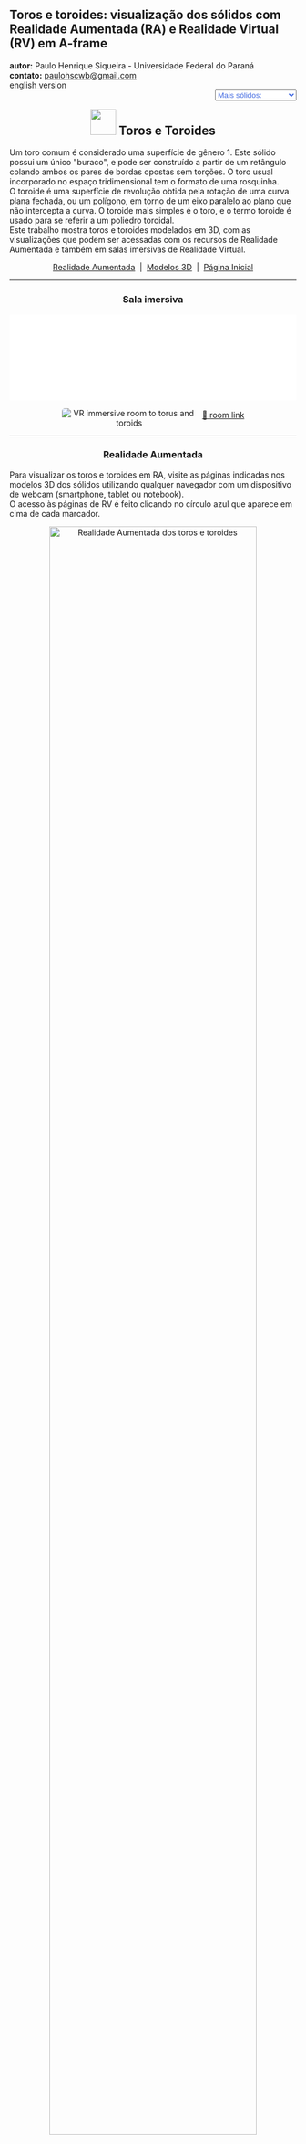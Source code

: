 <link rel="stylesheet" href="../../scripts/style.css">
<meta charset="utf-8">
<link rel="icon" type="image/png" href="../vr/salas/imagens/icone.png">
<h2>Toros e toroides: visualização dos sólidos com Realidade Aumentada (RA) e Realidade Virtual (RV) em A-frame</h2>
<b>autor:</b> Paulo Henrique Siqueira - Universidade Federal do Paraná
<br><b>contato:</b> <a href="#"> paulohscwb@gmail.com </a>
<br><a href="https://paulohscwb.github.io/torus-toroids/basic/">english version</a>
<form style="margin: 0 auto; float:right; text-align:right; width:100%; margin-bottom:15px;">
	<select id="url" onchange="urlHandler(this.value)" style="color:royalblue;">
		<option disabled selected>Mais sólidos:</option>
		<option disabled value="../../basic/pt-br/">Toros e toroides</option>
		<option value="../../tetragonal/pt-br/">Toroides tetragonais</option>
		<!--<option value="../../iris/pt-br/">Toroides de íris</option>
		<option value="../../mobius-cairo/pt-br/">Toroides de Mobius e Cairo</option>
		<option value="../../regular/pt-br/">Toroides regulares</option>
		<option value="../../hexagonal/pt-br/">Toroides hexagonais</option>
		<option value="../../heptagonal/pt-br/">Dodecaedros heptagonais</option>
		<option value="../../regular1/pt-br/">Toroides poligonais regulares 1</option>
		<option value="../../regular2/pt-br/">Toroides poligonais regulares 2</option>
		<option value="../../regular3/pt-br/">Toroides poligonais regulares 3</option>
		<option value="../../rings/pt-br/">Anéis toroides</option>
		<option value="../../regular4/pt-br/">Toroides poligonais regulares 4</option>
		<option value="../../regular5/pt-br/">Toroides poligonais regulares 5</option>-->
	</select>
</form>
<script>
function urlHandler(value) {                               
    window.location.assign(`${value}`);
}
</script>

<p id="p1"></p>
  <h2 align="center"><img src="../vr/salas/imagens/icone.png" style="margin-bottom:-10px" width="45"> Toros e Toroides</h2>
  Um toro comum é considerado uma superfície de gênero 1. Este sólido possui um único "buraco", e pode ser construído a partir de um retângulo colando ambos os pares de bordas opostas sem torções. O toro usual incorporado no espaço tridimensional tem o formato de uma rosquinha.
<br>O toroide é uma superfície de revolução obtida pela rotação de uma curva plana fechada, ou um polígono, em torno de um eixo paralelo ao plano que não intercepta a curva. O toroide mais simples é o toro, e o termo toroide é usado para se referir a um poliedro toroidal.
<br>Este trabalho mostra toros e toroides modelados em 3D, com as visualizações que podem ser acessadas com os recursos de Realidade Aumentada e também em salas imersivas de Realidade Virtual.
 <p align="center"><a href="#ra">Realidade Aumentada</a><span>&nbsp;&nbsp;|&nbsp;&nbsp;</span><a href="#m3d">Modelos 3D</a><span>&nbsp;&nbsp;|&nbsp;&nbsp;</span><a href="../../pt-br/">Página Inicial</a></p>
<hr>
 <h3 align="center">Sala imersiva</h3>
  <div class="embed-container"><iframe width="100%" src="../sala.htm" title="Sala Imersiva dos toros e toroides" frameborder="0" loading="lazy"></iframe></div>
  <p align="center"><img align="middle" src="../vr/salas/videos/torus-toroids1.gif" style="max-width: 47%; border-radius:5px; margin-right:10px" loading="lazy" alt="VR immersive room to torus and toroids"/><a href="../sala.htm" target="_blank">&#x1f517; room link</a></p> 
  <hr>
  <h3 id="ra" align="center">Realidade Aumentada</h3>
  Para visualizar os toros e toroides em RA, visite as páginas indicadas nos modelos 3D dos sólidos utilizando qualquer navegador com um dispositivo de webcam (smartphone, tablet ou notebook).
<br>O acesso às páginas de RV é feito clicando no círculo azul que aparece em cima de cada marcador.
<p align="center"><img style="border-radius:7px;" alt="Realidade Aumentada dos toros e toroides" src="../ar/example.png" width="85%"></p>
<hr>
<h3 id="m3d" align="center">Modelos 3D</h3>
<iframe width="560" height="315" style="max-width:100%" src="https://www.youtube.com/embed/videoseries?list=PLy0I_lGW8HxXgcL9RxOVEfCA1KDLByHZt" title="YouTube video player" frameborder="0" allow="accelerometer; autoplay; clipboard-write; encrypted-media; gyroscope; picture-in-picture; web-share" allowfullscreen></iframe>
<h4>1. Toro</h4>
<a href="../vr/torus.htm" target="_blank" title="modelo 3D" class="fotoA"><img src="../ar/0A.png" class="foto" alt="Torus"></a><img src="../ar/0.png" class="qr">
 <br><br><br>O toro é uma superfície de revolução obtida pela rotação de uma circunferência de raio r em torno de um eixo coplanar com a circunferência. A distância do centro da circunferência ao centro de rotação mede o raio do tubo R. As equações paramétricas para um toro azimutalmente simétrico em torno do eixo z são: x = (R + r&middot;cos(v))&middot;cos(u), y = (R + r&middot;cos(v))&middot;sin(u) e z = r&middot;sin(v), onde u, v &isin; [0, 2&pi;).
 <br><br><br>
<a href="../ra.html" class="raAR" title="Realidade aumentada" target="_blank"></a>
<hr>
<h4>2. Toro poliédrico</h4>
<a href="../vr/torusN.htm" target="_blank" title="modelo 3D" class="fotoA"><img src="../ar/4A.png" class="foto" alt="Toro poliédrico"></a><img src="../ar/4.png" class="qr">
 <br><br><br>Considere n troncos de cilindros iguais, equidistantes de um ponto e com eixos coplanares. O sólido gerado por estes troncos de cilindros é um toro poliédrico de n lados, e as interseções dos troncos de cilindros são circunferências com raios iguais.
 <br><br><br>
<a href="../ra.html" class="raAR" title="Realidade aumentada" target="_blank"></a>
<hr>
<h4>3. Nó toral</h4>
<a href="../vr/torusKnotN.htm" target="_blank" title="modelo 3D" class="fotoA"><img src="../ar/3A.png" class="foto" alt="Nó toral"></a><img src="../ar/3.png" class="qr">
 <br><br><br>Um nó toral (p, q) é obtido ao enrolar uma corda através do furo de um toro q vezes, com p revoluções antes de unir suas extremidades, onde p e q são números primos relativos. As equações paramétricas para um nó toral azimutalmente simétrico em torno do eixo z são: x = (R + r&middot;cos(q&middot;u))&middot;cos(p&middot;u), y = (R + r&middot;cos(q&middot;u))&middot;sin(p&middot;u) e z = r&middot;sin(q&middot;u), onde u &isin; [0, 2&pi;).
 <br><br><br>
<a href="../ra.html" class="raAR" title="Realidade aumentada" target="_blank"></a>
<hr>
<h4>4. Toroide poligonal</h4>
<a href="../vr/toroid_polygonal1.htm" target="_blank" title="modelo 3D" class="fotoA"><img src="../ar/5A.png" class="foto" alt="Toroide poligonal"></a><img src="../ar/5.png" class="qr">
 <br><br><br>O toroide poligonal é uma superfície de revolução obtida pela rotação de um polígono em torno de um eixo coplanar com o polígono.
 <br><br><br>
<a href="../ra.html" class="raAR" title="Realidade aumentada" target="_blank"></a>
<hr>
<h4>5. Toroide poliédrico</h4>
<a href="../vr/toroid_polygonal.htm" target="_blank" title="modelo 3D" class="fotoA"><img src="../ar/1A.png" class="foto" alt="Toroide poliédrico"></a><img src="../ar/1.png" class="qr">
 <br><br><br>Considere n troncos de prismas regulares iguais, equidistantes de um ponto P e com arestas laterais ortogonais ao eixo que passam por P. O sólido gerado pela união destes troncos de prismas é um toroide poliédrico com n lados, e as interseções dos troncos de prismas são polígonos regulares congruentes.
 <br><br><br>
<a href="../ra.html" class="raAR" title="Realidade aumentada" target="_blank"></a>
<hr>
<h4>6. Nó toroidal poliédrico</h4>
<a href="../vr/toroid_polygonal_knot.htm" target="_blank" title="modelo 3D" class="fotoA"><img src="../ar/2A.png" class="foto" alt="Nó toroidal poliédrico"></a><img src="../ar/2.png" class="qr">
 <br><br><br>Um nó toroidal poliédrico (p, q) é obtido ao enrolar uma corrente através do furo de um toro q vezes, com p revoluções antes de unir suas extremidades, onde p e q são números primos relativos. Os elos da corrente são formados por prismas e troncos de prismas.
 <br><br><br>
<a href="../ra.html" class="raAR" title="Realidade aumentada" target="_blank"></a>
<hr>
<h4>7. Anéis Borromeanos: nó toral</h4>
<a href="../vr/BorromeanRings1.htm" target="_blank" title="modelo 3D" class="fotoA"><img src="../ar/6A.png" class="foto" alt="Anéis Borromeanos: nó toral"></a><img src="../ar/6.png" class="qr">
 <br><br><br>Os anéis borromeanos, também chamados de elos borromeanos, são três anéis entrelaçados mutuamente, com o nome da família renascentista italiana que os usava em seu brasão de armas. A remoção de qualquer anel deixa os outros dois desconectados. Neste exemplo, temos os anéis borromeanos feitos com nós torais com p = 1 e q = 2.
 <br><br><br>
<a href="../ra.html" class="raAR" title="Realidade aumentada" target="_blank"></a>
<hr>
<h4>8. Anéis Borromeanos: toroide poliédrico</h4>
<a href="../vr/BorromeanRings.htm" target="_blank" title="modelo 3D" class="fotoA"><img src="../ar/7A.png" class="foto" alt="Anéis Borromeanos: toroide poliédrico"></a><img src="../ar/7.png" class="qr">
 <br><br><br>Os anéis borromeanos, também chamados de elos borromeanos, são três anéis entrelaçados mutuamente, com o nome da família renascentista italiana que os usava em seu brasão de armas. A remoção de qualquer anel deixa os outros dois desconectados. Neste exemplo, temos os anéis borromeanos feitos com toroides poliédricos com n = 4.
 <br><br><br>
<a href="../ra.html" class="raAR" title="Realidade aumentada" target="_blank"></a>
<p class="topop"><a href="#p1" class="topo">voltar ao topo</a></p>
<hr>

<br><a rel="license" href="http://creativecommons.org/licenses/by-nc-nd/4.0/"><img alt="Licença Creative Commons" style="border-width:0" src="https://i.creativecommons.org/l/by-nc-nd/4.0/88x31.png" loading="lazy"/></a><br /><span xmlns:dct="http://purl.org/dc/terms/" property="dct:title">Torus and Toroids: visualization of solids with Augmented Reality and Virtual Reality</span> de <a xmlns:cc="http://creativecommons.org/ns#" href="https://paulohscwb.github.io/torus-toroids/basic/pt-br/" property="cc:attributionName" rel="cc:attributionURL">Paulo Henrique Siqueira</a> está licenciado com uma Licença <a rel="license" href="http://creativecommons.org/licenses/by-nc-nd/4.0/">Creative Commons Atribuição-NãoComercial-SemDerivações 4.0 Internacional</a>.

<h4>Como citar este trabalho:</h4> 
<p>Siqueira, P.H., "Torus and Toroids: visualization of solids with Augmented Reality and Virtual Reality". Disponível em: <https://paulohscwb.github.io/torus-toroids/basic/pt-br/>, Fevereiro de 2025.</p>
<!--<a target="_blank" href="https://doi.org/10.5281/zenodo.14502405"><img src="https://zenodo.org/badge/DOI/10.5281/zenodo.14502405.svg" alt="DOI"></a>-->
<br><br><b>Referências:</b>
<br>Weisstein, Eric W. "Torus" From MathWorld-A Wolfram Web Resource. <a href="https://mathworld.wolfram.com/Torus.html" target="_blank">https://mathworld.wolfram.com/Torus.html</a>
<br>Weisstein, Eric W. "Toroid" From MathWorld-A Wolfram Web Resource. <a href="https://mathworld.wolfram.com/Toroid.html" target="_blank">https://mathworld.wolfram.com/Toroid.html</a>
<br>McCooey, D. I. "Visual Polyhedra". <a href="http://dmccooey.com/polyhedra/" target="_blank">http://dmccooey.com/polyhedra/</a>

